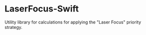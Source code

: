 # LaserFocus-Swift
Utility library for calculations for applying the "Laser Focus" priority strategy.
